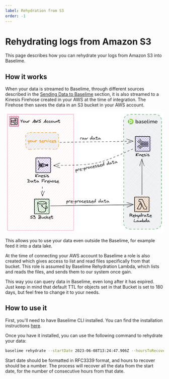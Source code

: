 ```yaml
---
label: Rehydration from S3
order: -1
---
```


# Rehydrating logs from Amazon S3

This page describes how you can rehydrate your logs from Amazon S3 into Baselime.

## How it works
When your data is streamed to Baselime, through different sources described in the [Sending Data to Baselime](./overview.md) section,
it is also streamed to a Kinesis Firehose created in your AWS at the time of integration. The Firehose then saves
the data in an S3 bucket in your AWS account.

![Data flow](../assets/images/illustrations/sending-data/s3-rehydration.png)


This allows you to use your data even outside the Baselime, for example feed it into a data lake.

At the time of connecting your AWS account to Baselime a role is also created which gives access to
list and read files specifically from that bucket. This role is assumed by Baselime Rehydration Lambda,
which lists and reads the files, and sends them to our system once gain.

This way you can query data in Baselime, even long after it has expired. Just keep in mind
that default TTL for objects set in that Bucket is set to 180 days, but feel free to change it to your needs.

## How to use it
First, you'll need to have Baselime CLI installed. You can find the installation instructions [here](../cli/install.md).

Once you have it installed, you can use the following command to rehydrate your data:

```bash
baselime rehydrate --startDate 2023-06-08T13:24:47.906Z --hoursToRecover 1
```
Start date should be formatted in RFC3339 format, and hours to recover should be a number.
The process will recover all the data from the start date, for the number of consecutive hours from that date.